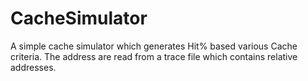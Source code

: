 # CacheSimulator
A simple cache simulator which generates Hit% based various Cache criteria. 
The address are read from a trace file which contains relative addresses.
